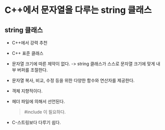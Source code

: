 # C++에서 문자열을 다루는 string 클래스

## string 클래스

- C++에서 강력 추천
- C++ 표준 클래스

- 문자열 크기에 따른 제약이 없다. -> string 클래스가 스스로 문자열 크기에 맞게 내부 버퍼를 조절한다.

- 문자열 복사, 비교, 수정 등을 위한 다양한 함수와 연산자를 제공한다.

- 객체 지향적이다.

- <string> 헤더 파일에 의해서 선언된다.

    > #include <string>이 필요하다.

- C-스트링보다 다루기 쉽다.